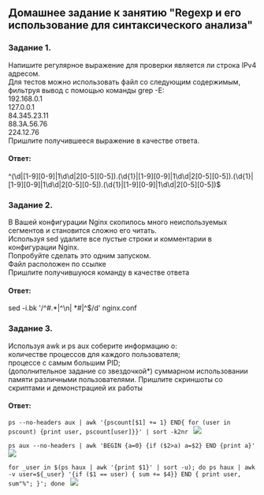 ## Домашнее задание к занятию "Regexp и его использование для синтаксического анализа"  

### Задание 1.  
Напишите регулярное выражение для проверки является ли строка IPv4 адресом.  
Для тестов можно использовать файл со следующим содержимым, фильтруя вывод с помощью команды grep -E:  
192.168.0.1  
127.0.0.1  
84.345.23.11  
88.3A.56.76  
224.12.76  
Пришлите получившееся выражение в качестве ответа.  

#### Ответ:   
^(\d|[1-9][0-9]|1\d\d|2[0-5][0-5])\.(\d{1}|[1-9][0-9]|1\d\d|2[0-5][0-5])\.(\d{1}|[1-9][0-9]|1\d\d|2[0-5][0-5])\.(\d{1}|[1-9][0-9]|1\d\d|2[0-5][0-5])$


### Задание 2.    
В Вашей конфигурации Nginx скопилось много неиспользуемых сегментов и становится сложно его читать.  
Используя sed удалите все пустые строки и комментарии в конфигурации Nginx.  
Попробуйте сделать это одним запуском.  
Файл расположен по ссылке  
Пришлите получившуюся команду в качестве ответа  

#### Ответ:   
sed -i.bk '/^#.*\|^\n\| *#\|^$/d' nginx.conf

### Задание 3.  
Используя awk и ps aux соберите информацию о:  
количестве процессов для каждого пользователя;  
процессе с самым большим PID;  
(дополнительное задание со звездочкой*)
суммарном использовании памяти различными пользователями. 
Пришлите скриншоты со скриптами и демонстрацией их работы  

#### Ответ:   

``` ps --no-headers aux | awk '{pscount[$1] += 1} END{ for (user in pscount) {print user, pscount[user]}}' | sort -k2nr  ```
![](https://github.com/networksuperman/netology_dev_ops/blob/main/SLINA-19/IT%20System%20and%20OS%20Linux/img/5_3-1.jpg)

``` ps aux --no-headers | awk 'BEGIN {a=0} {if ($2>a) a=$2} END {print a}'  ``` 
![](https://github.com/networksuperman/netology_dev_ops/blob/main/SLINA-19/IT%20System%20and%20OS%20Linux/img/5_3-2.jpg)

``` for _user in $(ps haux | awk '{print $1}' | sort -u); do ps haux | awk -v user=${_user} '{if ($1 == user) { sum += $4}} END { print user, sum"%"; }'; done  ```
![](https://github.com/networksuperman/netology_dev_ops/blob/main/SLINA-19/IT%20System%20and%20OS%20Linux/img/5_3-3.jpg)



